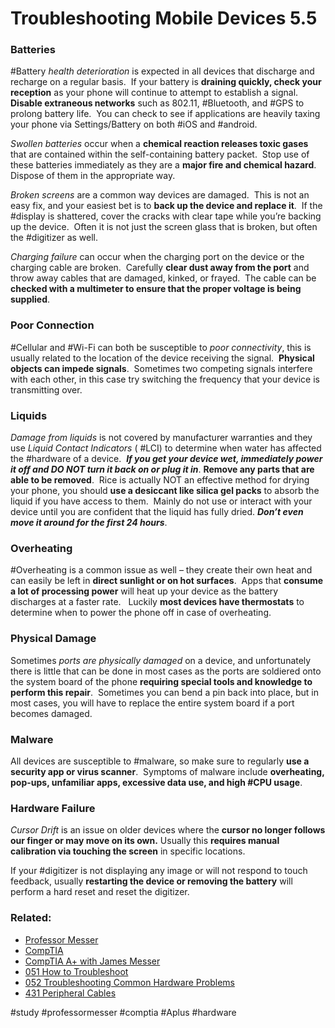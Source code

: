 # Troubleshooting Mobile Devices 5.5

### Batteries

#Battery *health deterioration* is expected in all devices that discharge and recharge on a regular basis.  If your battery is **draining quickly, check your reception** as your phone will continue to attempt to establish a signal.  **Disable extraneous networks** such as 802.11, #Bluetooth, and #GPS to prolong battery life.  You can check to see if applications are heavily taxing your phone via Settings/Battery on both #iOS and #android.

*Swollen batteries* occur when a **chemical reaction releases toxic gases** that are contained within the self-containing battery packet.  Stop use of these batteries immediately as they are a **major fire and chemical hazard**.  Dispose of them in the appropriate way.

*Broken screens* are a common way devices are damaged.  This is not an easy fix, and your easiest bet is to **back up the device and replace it**.  If the #display is shattered, cover the cracks with clear tape while you’re backing up the device.  Often it is not just the screen glass that is broken, but often the #digitizer as well.

*Charging failure* can occur when the charging port on the device or the charging cable are broken.  Carefully **clear dust away from the port** and throw away cables that are damaged, kinked, or frayed.  The cable can be **checked with a multimeter to ensure that the proper voltage is being supplied**.

### Poor Connection

#Cellular and #Wi-Fi can both be susceptible to *poor connectivity*, this is usually related to the location of the device receiving the signal.  **Physical objects can impede signals**.  Sometimes two competing signals interfere with each other, in this case try switching the frequency that your device is transmitting over.

### Liquids

*Damage from liquids* is not covered by manufacturer warranties and they use *Liquid Contact Indicators* ( #LCI) to determine when water has affected the #hardware of a device.  ***If you get your device wet, immediately power it off and DO NOT turn it back on or plug it in***. **Remove any parts that are able to be removed**.  Rice is actually NOT an effective method for drying your phone, you should **use a desiccant like silica gel packs** to absorb the liquid if you have access to them.  Mainly do not use or interact with your device until you are confident that the liquid has fully dried. ***Don’t even move it around for the first 24 hours***. 

### Overheating

#Overheating is a common issue as well – they create their own heat and can easily be left in **direct sunlight or on hot surfaces**.  Apps that **consume a lot of processing power** will heat up your device as the battery discharges at a faster rate.   Luckily **most devices have thermostats** to determine when to power the phone off in case of overheating.

### Physical Damage

Sometimes *ports are physically damaged* on a device, and unfortunately there is little that can be done in most cases as the ports are soldiered onto the system board of the phone **requiring special tools and knowledge to perform this repair**.  Sometimes you can bend a pin back into place, but in most cases, you will have to replace the entire system board if a port becomes damaged. 

### Malware

All devices are susceptible to #malware, so make sure to regularly **use a security app or virus scanner**.  Symptoms of malware include **overheating, pop-ups, unfamiliar apps, excessive data use, and high #CPU usage**. 

### Hardware Failure

*Cursor Drift* is an issue on older devices where the **cursor no longer follows our finger or may move on its own.** Usually this **requires manual calibration via touching the screen** in specific locations.

If your #digitizer is not displaying any image or will not respond to touch feedback, usually **restarting the device or removing the battery** will perform a hard reset and reset the digitizer. 

### Related:

- [Professor Messer](https://www.professormesser.com/free-a-plus-training/220-1101/220-1101-video/troubleshooting-mobile-devices-220-1101/ "Professor Messer A+ Guide")
- [CompTIA](https://www.comptia.org/ "CompTIA Homepage")
- [CompTIA A+ with James Messer](CompTIA%20A+%20with%20James%20Messer.md)
- [051 How to Troubleshoot](051%20How%20to%20Troubleshoot.md)
- [052 Troubleshooting Common Hardware Problems](052%20Troubleshooting%20Common%20Hardware%20Problems.md)
- [431 Peripheral Cables](431%20Peripheral%20Cables.md)

#study #professormesser #comptia #Aplus #hardware 